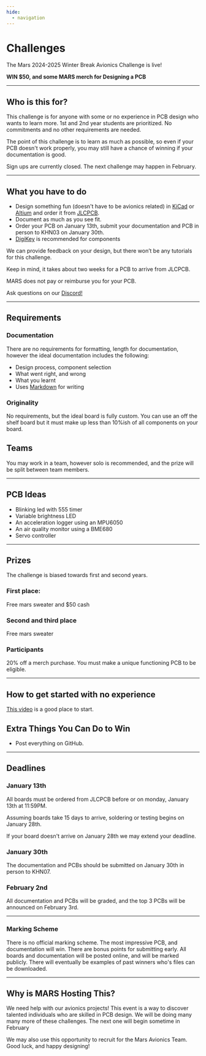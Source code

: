 ```yaml
---
hide:
  - navigation
---
```


# Challenges

The Mars 2024-2025 Winter Break Avionics Challenge is live!

**WIN $50, and some MARS merch for Designing a PCB**

---

## Who is this for?

This challenge is for anyone with some or no experience in PCB design who wants to learn more. 1st and 2nd year students are prioritized. No commitments and no other requirements are needed. 

The point of this challenge is to learn as much as possible, so even if your PCB doesn't work properly, you may still have a chance of winning if your documentation is good.

Sign ups are currently closed. The next challenge may happen in February.

---

## What you have to do

- Design something fun (doesn't have to be avionics related) in [KiCad](https://www.kicad.org/) or [Altium](https://www.altium.com/) and order it from [JLCPCB](https://jlcpcb.com/).
- Document as much as you see fit.
- Order your PCB on January 13th, submit your documentation and PCB in person to KHN03 on January 30th.
- [DigiKey](https://www.digikey.ca/) is recommended for components

We can provide feedback on your design, but there won’t be any tutorials for this challenge.  

Keep in mind, it takes about two weeks for a PCB to arrive from JLCPCB.

MARS does not pay or reimburse you for your PCB.

Ask questions on our [Discord!](https://discord.com/invite/BaQZkd2TKj)

---

## Requirements

### Documentation

There are no requirements for formatting, length for documentation, however the ideal documentation includes the following:

- Design process, component selection
- What went right, and wrong
- What you learnt
- Uses [Markdown](https://www.markdownguide.org/) for writing

### Originality

No requirements, but the ideal board is fully custom. You can use an off the shelf board but it must make up less than 10%ish of all components on your board.

## Teams

You may work in a team, however solo is recommended, and the prize will be split between team members.

---

## PCB Ideas

- Blinking led with 555 timer
- Variable brightness LED
- An acceleration logger using an MPU6050
- An air quality monitor using a BME680
- Servo controller

---

## Prizes 

The challenge is biased towards first and second years.

### First place:

Free mars sweater and $50 cash

### Second and third place

Free mars sweater

### Participants

20% off a merch purchase. You must make a unique functioning PCB to be eligible.

---

## How to get started with no experience

[This video](https://www.youtube.com/watch?v=3E5REDAQk_A) is a good place to start.

## Extra Things You Can Do to Win

- Post everything on GitHub.

---

## Deadlines

### January 13th

All boards must be ordered from JLCPCB before or on monday, January 13th at 11:59PM.

Assuming boards take 15 days to arrive, soldering or testing begins on January 28th.

If your board doesn't arrive on January 28th we may extend your deadline.

### January 30th

The documentation and PCBs should be submitted on January 30th in person to KHN07.

### February 2nd

All documentation and PCBs will be graded, and the top 3 PCBs will be announced on February 3rd.

---

### Marking Scheme

There is no official marking scheme. The most impressive PCB, and documentation will win. There are bonus points for submitting early. All boards and documentation will be posted online, and will be marked publicly. There will eventually be examples of past winners who's files can be downloaded. 

---

## Why is MARS Hosting This?

We need help with our avionics projects! This event is a way to discover talented individuals who are skilled in PCB design. We will be doing many many more of these challenges. The next one will begin sometime in February

We may also use this opportunity to recruit for the Mars Avionics Team.  
Good luck, and happy designing!
